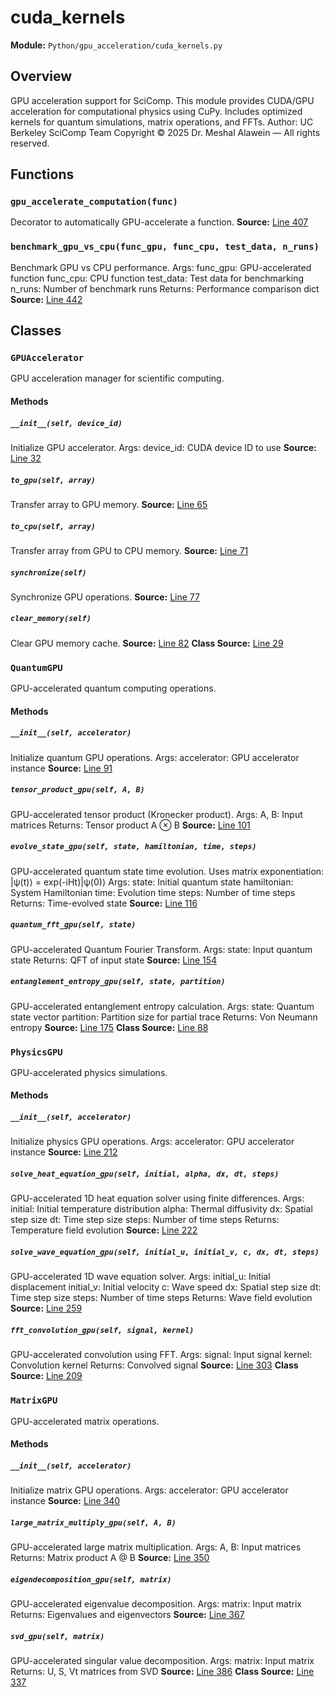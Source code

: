 # cuda_kernels
**Module:** `Python/gpu_acceleration/cuda_kernels.py`
## Overview
GPU acceleration support for SciComp.
This module provides CUDA/GPU acceleration for computational physics using CuPy.
Includes optimized kernels for quantum simulations, matrix operations, and FFTs.
Author: UC Berkeley SciComp Team
Copyright © 2025 Dr. Meshal Alawein — All rights reserved.
## Functions
### `gpu_accelerate_computation(func)`
Decorator to automatically GPU-accelerate a function.
**Source:** [Line 407](Python/gpu_acceleration/cuda_kernels.py#L407)
### `benchmark_gpu_vs_cpu(func_gpu, func_cpu, test_data, n_runs)`
Benchmark GPU vs CPU performance.
Args:
func_gpu: GPU-accelerated function
func_cpu: CPU function
test_data: Test data for benchmarking
n_runs: Number of benchmark runs
Returns:
Performance comparison dict
**Source:** [Line 442](Python/gpu_acceleration/cuda_kernels.py#L442)
## Classes
### `GPUAccelerator`
GPU acceleration manager for scientific computing.
#### Methods
##### `__init__(self, device_id)`
Initialize GPU accelerator.
Args:
device_id: CUDA device ID to use
**Source:** [Line 32](Python/gpu_acceleration/cuda_kernels.py#L32)
##### `to_gpu(self, array)`
Transfer array to GPU memory.
**Source:** [Line 65](Python/gpu_acceleration/cuda_kernels.py#L65)
##### `to_cpu(self, array)`
Transfer array from GPU to CPU memory.
**Source:** [Line 71](Python/gpu_acceleration/cuda_kernels.py#L71)
##### `synchronize(self)`
Synchronize GPU operations.
**Source:** [Line 77](Python/gpu_acceleration/cuda_kernels.py#L77)
##### `clear_memory(self)`
Clear GPU memory cache.
**Source:** [Line 82](Python/gpu_acceleration/cuda_kernels.py#L82)
**Class Source:** [Line 29](Python/gpu_acceleration/cuda_kernels.py#L29)
### `QuantumGPU`
GPU-accelerated quantum computing operations.
#### Methods
##### `__init__(self, accelerator)`
Initialize quantum GPU operations.
Args:
accelerator: GPU accelerator instance
**Source:** [Line 91](Python/gpu_acceleration/cuda_kernels.py#L91)
##### `tensor_product_gpu(self, A, B)`
GPU-accelerated tensor product (Kronecker product).
Args:
A, B: Input matrices
Returns:
Tensor product A ⊗ B
**Source:** [Line 101](Python/gpu_acceleration/cuda_kernels.py#L101)
##### `evolve_state_gpu(self, state, hamiltonian, time, steps)`
GPU-accelerated quantum state time evolution.
Uses matrix exponentiation: |ψ(t)⟩ = exp(-iHt)|ψ(0)⟩
Args:
state: Initial quantum state
hamiltonian: System Hamiltonian
time: Evolution time
steps: Number of time steps
Returns:
Time-evolved state
**Source:** [Line 116](Python/gpu_acceleration/cuda_kernels.py#L116)
##### `quantum_fft_gpu(self, state)`
GPU-accelerated Quantum Fourier Transform.
Args:
state: Input quantum state
Returns:
QFT of input state
**Source:** [Line 154](Python/gpu_acceleration/cuda_kernels.py#L154)
##### `entanglement_entropy_gpu(self, state, partition)`
GPU-accelerated entanglement entropy calculation.
Args:
state: Quantum state vector
partition: Partition size for partial trace
Returns:
Von Neumann entropy
**Source:** [Line 175](Python/gpu_acceleration/cuda_kernels.py#L175)
**Class Source:** [Line 88](Python/gpu_acceleration/cuda_kernels.py#L88)
### `PhysicsGPU`
GPU-accelerated physics simulations.
#### Methods
##### `__init__(self, accelerator)`
Initialize physics GPU operations.
Args:
accelerator: GPU accelerator instance
**Source:** [Line 212](Python/gpu_acceleration/cuda_kernels.py#L212)
##### `solve_heat_equation_gpu(self, initial, alpha, dx, dt, steps)`
GPU-accelerated 1D heat equation solver using finite differences.
Args:
initial: Initial temperature distribution
alpha: Thermal diffusivity
dx: Spatial step size
dt: Time step size
steps: Number of time steps
Returns:
Temperature field evolution
**Source:** [Line 222](Python/gpu_acceleration/cuda_kernels.py#L222)
##### `solve_wave_equation_gpu(self, initial_u, initial_v, c, dx, dt, steps)`
GPU-accelerated 1D wave equation solver.
Args:
initial_u: Initial displacement
initial_v: Initial velocity
c: Wave speed
dx: Spatial step size
dt: Time step size
steps: Number of time steps
Returns:
Wave field evolution
**Source:** [Line 259](Python/gpu_acceleration/cuda_kernels.py#L259)
##### `fft_convolution_gpu(self, signal, kernel)`
GPU-accelerated convolution using FFT.
Args:
signal: Input signal
kernel: Convolution kernel
Returns:
Convolved signal
**Source:** [Line 303](Python/gpu_acceleration/cuda_kernels.py#L303)
**Class Source:** [Line 209](Python/gpu_acceleration/cuda_kernels.py#L209)
### `MatrixGPU`
GPU-accelerated matrix operations.
#### Methods
##### `__init__(self, accelerator)`
Initialize matrix GPU operations.
Args:
accelerator: GPU accelerator instance
**Source:** [Line 340](Python/gpu_acceleration/cuda_kernels.py#L340)
##### `large_matrix_multiply_gpu(self, A, B)`
GPU-accelerated large matrix multiplication.
Args:
A, B: Input matrices
Returns:
Matrix product A @ B
**Source:** [Line 350](Python/gpu_acceleration/cuda_kernels.py#L350)
##### `eigendecomposition_gpu(self, matrix)`
GPU-accelerated eigenvalue decomposition.
Args:
matrix: Input matrix
Returns:
Eigenvalues and eigenvectors
**Source:** [Line 367](Python/gpu_acceleration/cuda_kernels.py#L367)
##### `svd_gpu(self, matrix)`
GPU-accelerated singular value decomposition.
Args:
matrix: Input matrix
Returns:
U, S, Vt matrices from SVD
**Source:** [Line 386](Python/gpu_acceleration/cuda_kernels.py#L386)
**Class Source:** [Line 337](Python/gpu_acceleration/cuda_kernels.py#L337)